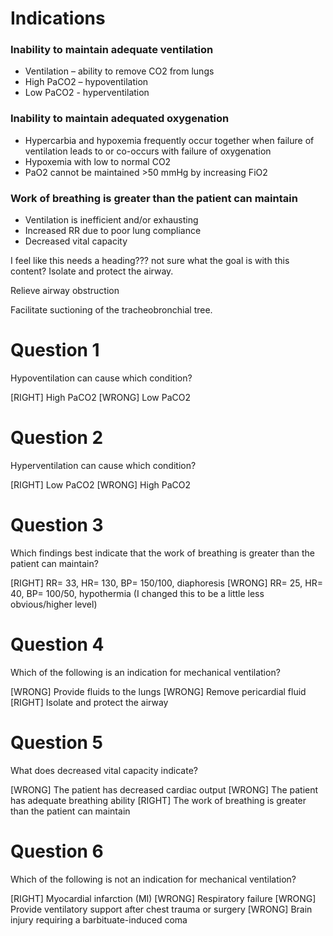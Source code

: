 # Indications

### Inability to maintain adequate ventilation

* Ventilation – ability to remove CO2 from lungs
* High PaCO2 – hypoventilation
* Low PaCO2 - hyperventilation

### Inability to maintain adequated oxygenation

* Hypercarbia and hypoxemia frequently occur together when failure of ventilation leads to or co-occurs with failure of oxygenation
* Hypoxemia with low to normal CO2
* PaO2 cannot be maintained >50 mmHg by increasing FiO2

### Work of breathing is greater than the patient can maintain

* Ventilation is inefficient and/or exhausting
* Increased RR due to poor lung compliance
* Decreased vital capacity

I feel like this needs a heading??? not sure what the goal is with this content?
Isolate and protect the airway.

Relieve airway obstruction 

Facilitate suctioning of the tracheobronchial tree.

# Question 1
Hypoventilation can cause which condition?

[RIGHT] High PaCO2 
[WRONG] Low PaCO2 

# Question 2
Hyperventilation can cause which condition?

[RIGHT] Low PaCO2
[WRONG] High PaCO2

# Question 3
Which findings best indicate that the work of breathing is greater than the patient can maintain?

[RIGHT] RR= 33, HR= 130, BP= 150/100, diaphoresis
[WRONG] RR= 25, HR= 40, BP= 100/50, hypothermia
(I changed this to be a little less obvious/higher level)

# Question 4
Which of the following is an indication for mechanical ventilation?

[WRONG] Provide fluids to the lungs
[WRONG] Remove pericardial fluid
[RIGHT] Isolate and protect the airway

# Question 5
What does decreased vital capacity indicate?

[WRONG] The patient has decreased cardiac output
[WRONG] The patient has adequate breathing ability
[RIGHT] The work of breathing is greater than the patient can maintain

# Question 6
Which of the following is not an indication for mechanical ventilation?

[RIGHT] Myocardial infarction (MI)
[WRONG] Respiratory failure
[WRONG] Provide ventilatory support after chest trauma or surgery
[WRONG] Brain injury requiring a barbituate-induced coma
